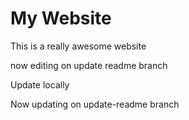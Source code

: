 # My Website

This is a really awesome website

now editing on update readme branch

Update locally

Now updating on update-readme branch
